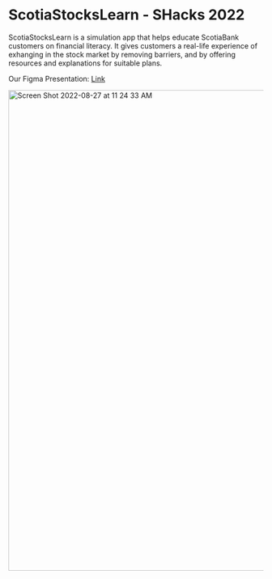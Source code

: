 # ScotiaStocksLearn - SHacks 2022

ScotiaStocksLearn is a simulation app that helps educate ScotiaBank customers on financial literacy. It gives customers a real-life experience of exhanging in the stock market by removing barriers, and by offering resources and explanations for suitable plans. 

Our Figma Presentation: [Link](https://www.figma.com/file/cTqWGoOpGX41uxtMsjg6xg/SHacks-2022---Team-A?node-id=0%3A1)

<img width="951" alt="Screen Shot 2022-08-27 at 11 24 33 AM" src="https://user-images.githubusercontent.com/75223820/187043329-727ffff9-4848-4351-ad57-723f99f70d18.png">
